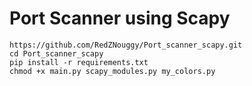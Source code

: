# Port Scanner using Scapy

```
https://github.com/RedZNouggy/Port_scanner_scapy.git
cd Port_scanner_scapy
pip install -r requirements.txt
chmod +x main.py scapy_modules.py my_colors.py
```
